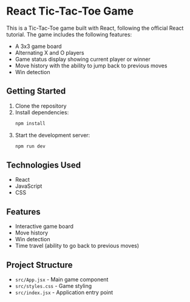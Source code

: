 # React Tic-Tac-Toe Game

This is a Tic-Tac-Toe game built with React, following the official React tutorial. The game includes the following features:

- A 3x3 game board
- Alternating X and O players
- Game status display showing current player or winner
- Move history with the ability to jump back to previous moves
- Win detection

## Getting Started

1. Clone the repository
2. Install dependencies:
   ```bash
   npm install
   ```
3. Start the development server:
   ```bash
   npm run dev
   ```

## Technologies Used

- React
- JavaScript
- CSS

## Features

- Interactive game board
- Move history
- Win detection
- Time travel (ability to go back to previous moves)

## Project Structure

- `src/App.jsx` - Main game component
- `src/styles.css` - Game styling
- `src/index.jsx` - Application entry point 